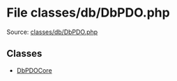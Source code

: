 File classes/db/DbPDO.php
=========

Source: [classes/db/DbPDO.php](https://github.com/PrestaShop/PrestaShop/blob/1.6.0.2/classes/db/DbPDO.php)


Classes
-------

* [DbPDOCore](class.DbPDOCore.md)

